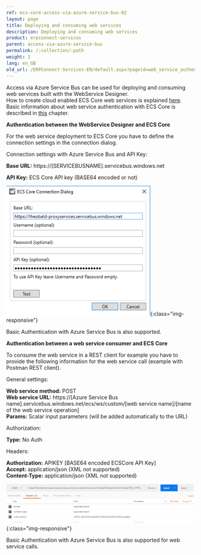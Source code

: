 ```yaml
---
ref: ecs-core-access-via-azure-service-bus-02
layout: page
title: Deploying and consuming web services
description: Deploying and consuming web services
product: erpconnect-services
parent: access-via-azure-service-bus
permalink: /:collection/:path
weight: 2
lang: en_GB
old_url: /ERPConnect-Services-EN/default.aspx?pageid=web_service_authentication1
---
```


Access via Azure Service Bus can be used for deploying and consuming web services built with the WebService Designer. <br>
How to create cloud enabled ECS Core web services is explained [here](../webservice-designer).    <br>
Basic information about web service authentication with ECS Core is described in [this](../webservice-designer/web-service-authentication) chapter.     

**Authentication between the WebService Designer and ECS Core** 

For the web service deployment to ECS Core you have to define the connection settings in the connection dialog. 

Connection settings with Azure Service Bus and API Key:


**Base URL:** 	https://[SERVICEBUSNAME].servicebus.windows.net  

**API Key:** 	ECS Core API key (BASE64 encoded or not)  

![ecscore-webservices27](/img/content/ecscore-webservices27.png){:class="img-responsive"}

Basic Authentication with Azure Service Bus is also supported. 



**Authentication between a web service consumer and ECS Core**
              
To consume the web service in a REST client for example you have to provide the following information for the web service call (example with Postman REST client).

General settings:

**Web service method:** 	POST<br>
**Web service URL:** 		https://[Azure Service Bus name].servicebus.windows.net/ecs/ws/custom/[web service name]/[name of the  web service operation]<br>
**Params:** 				Scalar input parameters (will be added automatically to the URL)

Authorization: 		   

**Type:** 				   No Auth

Headers:

**Authorization:**   		APIKEY [BASE64 encoded ECSCore API Key]<br>
**Accept:**                		application/json (XML not supported)<br>
**Content-Type:**      		application/json  (XML not supported)

![ecscore-webservices28](/img/content/ecscore-webservices28.png){:class="img-responsive"}

Basic Authentication with Azure Service Bus is also supported for web service calls. 

